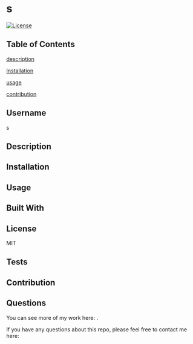 
  
  # s

  [![License](https://img.shields.io/badge/License-MIT-brightgreen.svg)](https://opensource.org/licenses/MIT)
 
  ## Table of Contents
  [description](#description)

  [Installation](#installation)

  [usage](#usage)

  [contribution](#contribution)



  ## Username
  s

  ## Description
  
  
  ## Installation
  

  ## Usage
  


  ## Built With
  

  ## License
  MIT

  ## Tests


  ## Contribution
  

  ## Questions
 You can see more of my work here: . 

If you have any questions about this repo, please feel free to contact me here: 
 
